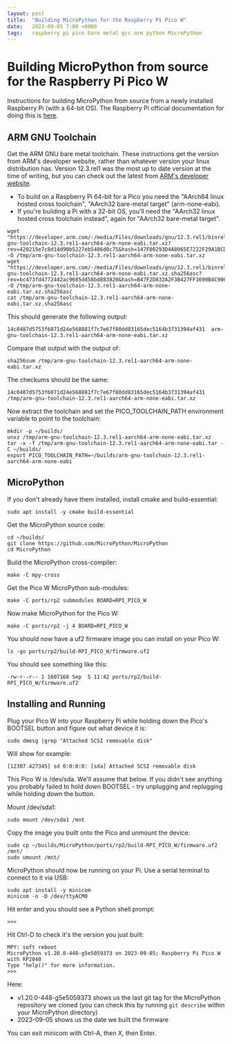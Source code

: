 ```yaml
---
layout: post
title:  "Building MicroPython for the Raspberry Pi Pico W"
date:   2023-09-05 7:00 +0000
tags:   raspberry pi pico bare metal gcc arm python MicroPython
---
```


# Building MicroPython from source for the Raspberry Pi Pico W

Instructions for building MicroPython from source from a newly installed Raspberry Pi (with a 64-bit OS).  The Raspberry Pi official documentation for doing this is [here](https://datasheets.raspberrypi.com/pico/raspberry-pi-pico-python-sdk.pdf).

## ARM GNU Toolchain

Get the ARM GNU bare metal toolchain.  These instructions get the version from ARM's developer website, rather than whatever version your linux distribution has.  Version 12.3.rel1 was the most up to date version at the time of writing, but you can check out the latest from [ARM's developer website](https://developer.arm.com/downloads/-/arm-gnu-toolchain-downloads).
* To build on a Raspberry Pi 64-bit for a Pico you need the "AArch64 linux hosted cross toolchain", "AArch32 bare-metal target" (arm-none-eabi).
* If you're building a Pi with a 32-bit OS, you'll need the "AArch32 linux hosted cross toolchain instead", again for "AArch32 bare-metal target".

```
wget "https://developer.arm.com/-/media/Files/downloads/gnu/12.3.rel1/binrel/arm-gnu-toolchain-12.3.rel1-aarch64-arm-none-eabi.tar.xz?rev=420215e7c8d14d90b5227eb5486d8c75&hash=147F00293D4A8065E7222F29A1BCD05BFE94DF88" -O /tmp/arm-gnu-toolchain-12.3.rel1-aarch64-arm-none-eabi.tar.xz
wget "https://developer.arm.com/-/media/Files/downloads/gnu/12.3.rel1/binrel/arm-gnu-toolchain-12.3.rel1-aarch64-arm-none-eabi.tar.xz.sha256asc?rev=bc473fd4772442ac9685dd58bd883820&hash=B47F2D832A2F3B427FF1690B4C9066CA7FC88FAF" -O /tmp/arm-gnu-toolchain-12.3.rel1-aarch64-arm-none-eabi.tar.xz.sha256asc
cat /tmp/arm-gnu-toolchain-12.3.rel1-aarch64-arm-none-eabi.tar.xz.sha256asc
```

This should generate the following output:
```
14c0487d5753f6071d24e568881f7c7e67f80dd83165dec5164b3731394af431  arm-gnu-toolchain-12.3.rel1-aarch64-arm-none-eabi.tar.xz
```

Compare that output with the output of:

```
sha256sum /tmp/arm-gnu-toolchain-12.3.rel1-aarch64-arm-none-eabi.tar.xz
```

The checkums should be the same:
```
14c0487d5753f6071d24e568881f7c7e67f80dd83165dec5164b3731394af431  /tmp/arm-gnu-toolchain-12.3.rel1-aarch64-arm-none-eabi.tar.xz
```

Now extract the toolchain and set the PICO_TOOLCHAIN_PATH environment variable to point to the toolchain:

```
mkdir -p ~/builds/
unxz /tmp/arm-gnu-toolchain-12.3.rel1-aarch64-arm-none-eabi.tar.xz
tar -x -f /tmp/arm-gnu-toolchain-12.3.rel1-aarch64-arm-none-eabi.tar -C ~/builds/
export PICO_TOOLCHAIN_PATH=~/builds/arm-gnu-toolchain-12.3.rel1-aarch64-arm-none-eabi
```

## MicroPython

If you don't already have them installed, install cmake and build-essential:

```
sudo apt install -y cmake build-essential
```

Get the MicroPython source code:

```
cd ~/builds/
git clone https://github.com/MicroPython/MicroPython
cd MicroPython
```

Build the MicroPython cross-compiler:

```
make -C mpy-cross
```

Get the Pico W MicroPython sub-modules:

```
make -C ports/rp2 submodules BOARD=RPI_PICO_W
```

Now make MicroPython for the Pico W:

```
make -C ports/rp2 -j 4 BOARD=RPI_PICO_W
```

You should now have a uf2 firmware image you can install on your Pico W:

```
ls -go ports/rp2/build-RPI_PICO_W/firmware.uf2
```

You should see something like this:
```
-rw-r--r-- 1 1607168 Sep  5 11:42 ports/rp2/build-RPI_PICO_W/firmware.uf2
```

## Installing and Running

Plug your Pico W into your Raspberry Pi while holding down the Pico's BOOTSEL button and figure out what device it is:


```
sudo dmesg |grep "Attached SCSI removable disk"
```

Will show for example:

```
[12307.427345] sd 0:0:0:0: [sda] Attached SCSI removable disk
```

This Pico W is /dev/sda.  We'll assume that below.  If you didn't see anything you probably failed to hold down BOOTSEL - try unplugging and replugging while holding down the button.

Mount /dev/sda1:

```
sudo mount /dev/sda1 /mnt
```

Copy the image you built onto the Pico and unmount the device:
```
sudo cp ~/builds/MicroPython/ports/rp2/build-RPI_PICO_W/firmware.uf2 /mnt/
sudo umount /mnt/
```

MicroPython should now be running on your Pi.  Use a serial terminal to connect to it via USB:
```
sudo apt install -y minicom
minicom -o -D /dev/ttyACM0
```

Hit enter and you should see a Python shell prompt:
```
>>>
```

Hit Ctrl-D to check it's the version you just built:
```
MPY: soft reboot
MicroPython v1.20.0-448-g5e5059373 on 2023-09-05; Raspberry Pi Pico W with RP2040
Type "help()" for more information.
>>>
```

Here:

* v1.20.0-448-g5e5059373 shows us the last git tag for the MicroPython repository we cloned (you can check this by running ```git describe``` within your MicroPython directory)
* 2023-09-05 shows us the date we built the firmware

You can exit minicom with Ctrl-A, then X, then Enter.

